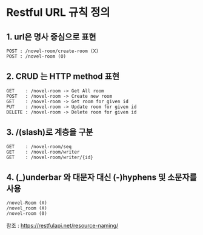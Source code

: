 # Restful URL 규칙 정의

## 1. url은 명사 중심으로 표현

    POST : /novel-room/create-room (X)
    POST : /novel-room (O)

## 2. CRUD 는 HTTP method 표현

    GET    : /novel-room -> Get All room
    POST   : /novel-room -> Create new room
    GET    : /novel-room -> Get room for given id
    PUT    : /novel-room -> Update room for given id
    DELETE : /novel-room -> Delete room for given id

## 3. /(slash)로 계층을 구분

    GET    : /novel-room/seq
    GET    : /novel-room/writer
    GET    : /novel-room/writer/{id}

## 4. (\_)underbar 와 대문자 대신 (-)hyphens 및 소문자를 사용

    /novel-Room (X)
    /novel_room (X)
    /novel-room (0)

참조 : https://restfulapi.net/resource-naming/

